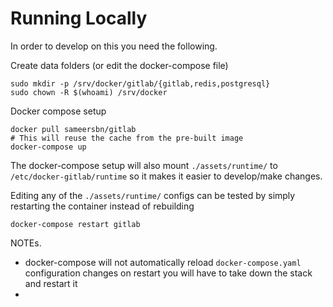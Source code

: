 # Running Locally

In order to develop on this you need the following.

Create data folders (or edit the docker-compose file)

    sudo mkdir -p /srv/docker/gitlab/{gitlab,redis,postgresql}
    sudo chown -R $(whoami) /srv/docker

Docker compose setup

    docker pull sameersbn/gitlab
    # This will reuse the cache from the pre-built image
    docker-compose up 

The docker-compose setup will also mount `./assets/runtime/` to `/etc/docker-gitlab/runtime` so it makes it easier to develop/make changes.

Editing any of the `./assets/runtime/` configs can be tested by simply restarting the container instead of rebuilding

    docker-compose restart gitlab

NOTEs.

* docker-compose will not automatically reload `docker-compose.yaml` configuration changes on restart you will have to take down the stack and restart it
* 